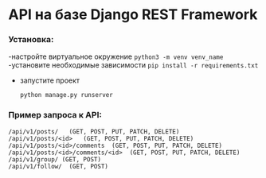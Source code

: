 # API на базе Django REST Framework

### Установка:
-настройте виртуальное окружение
    ```
    python3 -m venv venv_name
    ```
-установите необходимые зависимости
    ```
    pip install -r requirements.txt
    ```
- запустите проект
    ```
    python manage.py runserver
    ```


### Пример запроса к API:
```
/api/v1/posts/   (GET, POST, PUT, PATCH, DELETE)
/api/v1/posts/<id>   (GET, POST, PUT, PATCH, DELETE)
/api/v1/posts/<id>/comments  (GET, POST, PUT, PATCH, DELETE)
/api/v1/posts/<id>/comments/<id>  (GET, POST, PUT, PATCH, DELETE)
/api/v1/group/ (GET, POST)
/api/v1/follow/  (GET, POST)
```
